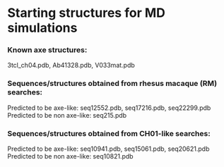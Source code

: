 # Starting structures for MD simulations 

### Known axe structures:
3tcl_ch04.pdb, Ab41328.pdb, V033mat.pdb

### Sequences/structures obtained from rhesus macaque (RM) searches: 
Predicted to be axe-like:     seq12552.pdb, seq17216.pdb, seq22299.pdb
Predicted to be non axe-like: seq215.pdb

### Sequences/structures obtained from CH01-like searches: 
Predicted to be axe-like:     seq10941.pdb, seq15061.pdb, seq20621.pdb
Predicted to be non axe-like: seq10821.pdb 
